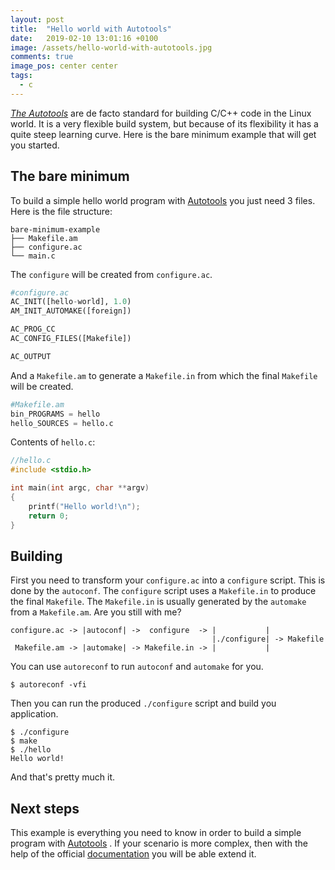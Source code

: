 ```yaml
---
layout: post
title:  "Hello world with Autotools"
date:   2019-02-10 13:01:16 +0100
image: /assets/hello-world-with-autotools.jpg
comments: true
image_pos: center center
tags:
  - c
---
```


*[The Autotools](https://en.wikipedia.org/wiki/GNU_Build_System)*
are de facto standard for building C/C++ code in the Linux world.
It is a very flexible build system, but because of its flexibility it has
a quite steep learning curve. Here is the bare minimum example that will get
you started.

The bare minimum
----------------
To build a simple hello world program with
[Autotools](https://en.wikipedia.org/wiki/GNU_Build_System) you just need
3 files. Here is the file structure:
```
bare-minimum-example
├── Makefile.am
├── configure.ac
└── main.c
```
The `configure` will be created from `configure.ac`.
```py
#configure.ac
AC_INIT([hello-world], 1.0)
AM_INIT_AUTOMAKE([foreign])

AC_PROG_CC
AC_CONFIG_FILES([Makefile])

AC_OUTPUT
```
And a `Makefile.am` to generate a `Makefile.in` from which the final `Makefile`
will be created.
```py
#Makefile.am
bin_PROGRAMS = hello
hello_SOURCES = hello.c
```


Contents of `hello.c`:
```cpp
//hello.c
#include <stdio.h>

int main(int argc, char **argv)
{
    printf("Hello world!\n");
    return 0;
}
```

Building
--------
First you need to transform your `configure.ac` into a `configure` script. This is
done by the `autoconf`. The `configure` script uses a `Makefile.in` to produce the
final `Makefile`. The `Makefile.in` is usually generated by the `automake` from
a `Makefile.am`. Are you still with me?

```
configure.ac -> |autoconf| ->  configure  -> |           |
                                             |./configure| -> Makefile
 Makefile.am -> |automake| -> Makefile.in -> |           |
```

You can use `autoreconf` to run `autoconf` and `automake` for you.

```console
$ autoreconf -vfi
```

Then you can run the produced `./configure` script and build you application.
```console
$ ./configure
$ make
$ ./hello
Hello world!
```
And that's pretty much it.

Next steps
----------
This example is everything you need to know in order to build a simple program with [Autotools](https://en.wikipedia.org/wiki/GNU_Build_System)
. If your scenario is more complex, then with the help of the official [documentation](https://www.gnu.org/software/automake/manual/html_node/Autotools-Introduction.html)
you will be able extend it.
